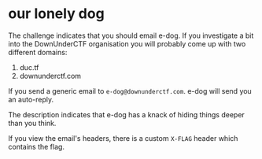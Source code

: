 our lonely dog
============

The challenge indicates that you should email e-dog. If you investigate a bit into the DownUnderCTF organisation you will probably come up with two different domains:

1. duc.tf
2. downunderctf.com

If you send a generic email to `e-dog@downunderctf.com`. e-dog will send you an auto-reply.

The description indicates that e-dog has a knack of hiding things deeper than you think. 

If you view the email's headers, there is a custom `X-FLAG` header which contains the flag. 
